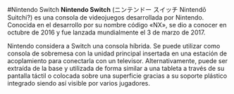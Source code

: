 #Nintendo Switch
**Nintendo Switch** (ニンテンドー スイッチ Nintendō Suitchi?) es una consola de videojuegos desarrollada por Nintendo. Conocida en el desarrollo por su nombre código «NX», se dio a conocer en octubre de 2016 y fue lanzada mundialmente el 3 de marzo de 2017.

Nintendo considera a Switch una consola híbrida. Se puede utilizar como consola de sobremesa con la unidad principal insertada en una estación de acoplamiento para conectarla con un televisor. Alternativamente, puede ser extraída de la base y utilizada de forma similar a una tableta a través de su pantalla táctil o colocada sobre una superficie gracias a su soporte plástico integrado siendo así visible por varios jugadores.